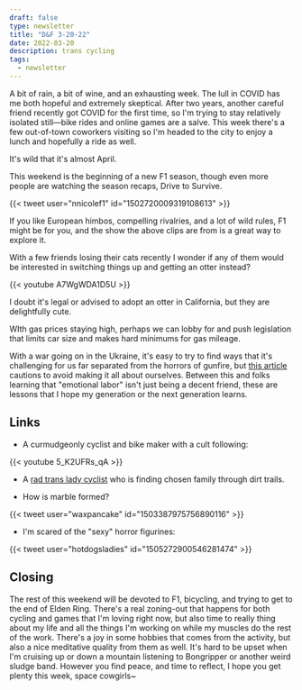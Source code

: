 ```yaml
---
draft: false
type: newsletter
title: "D&F 3-20-22"
date: 2022-03-20
description: trans cycling
tags:
  - newsletter
---
```


A bit of rain, a bit of wine, and an exhausting week. The lull in COVID has me both hopeful and extremely skeptical. After two years, another careful friend recently got COVID for the first time, so I'm trying to stay relatively isolated still—bike rides and online games are a salve. This week there's a few out-of-town coworkers visiting so I'm headed to the city to enjoy a lunch and hopefully a ride as well.

It's wild that it's almost April.

This weekend is the beginning of a new F1 season, though even more people are watching the season recaps, Drive to Survive.

{{< tweet user="nnicolef1" id="1502720009319108613" >}}

If you like European himbos, compelling rivalries, and a lot of wild rules, F1 might be for you, and the show the above clips are from is a great way to explore it.

With a few friends losing their cats recently I wonder if any of them would be interested in switching things up and getting an otter instead?

{{< youtube A7WgWDA1D5U >}}

I doubt it's legal or advised to adopt an otter in California, but they are delightfully cute. 

WIth gas prices staying high, perhaps we can lobby for and push legislation that limits car size and makes hard minimums for gas mileage.

With a war going on in the Ukraine, it's easy to try to find ways that it's challenging for us far separated from the horrors of gunfire, but [this article](https://www.dazeddigital.com/politics/article/55563/1/stop-making-the-ukraine-war-about-you) cautions to avoid making it all about ourselves. Between this and folks learning that "emotional labor" isn't just being a decent friend, these are lessons that I hope my generation or the next generation learns.

## Links

- A curmudgeonly cyclist and bike maker with a cult following:

{{< youtube 5_K2UFRs_qA >}}

- A [rad trans lady cyclist](https://www.sram.com/en/life/stories/iwd-garrin-evans) who is finding chosen family through dirt trails.

- How is marble formed?

{{< tweet user="waxpancake" id="1503387975756890116" >}}

- I'm scared of the "sexy" horror figurines:

{{< tweet user="hotdogsladies" id="1505272900546281474" >}}

## Closing

The rest of this weekend will be devoted to F1, bicycling, and trying to get to the end of Elden Ring. There's a real zoning-out that happens for both cycling and games that I'm loving right now, but also time to really thing about my life and all the things I'm working on while my muscles do the rest of the work. There's a joy in some hobbies that comes from the activity, but also a nice meditative quality from them as well. It's hard to be upset when I'm cruising up or down a mountain listening to Bongripper or another weird sludge band. However you find peace, and time to reflect, I hope you get plenty this week, space cowgirls~
